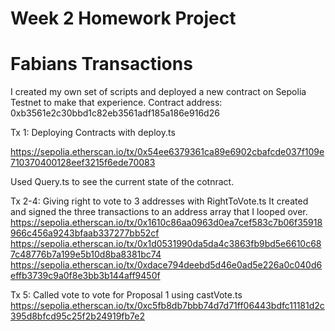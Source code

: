 # Week 2 Homework Project

# Fabians Transactions

I created my own set of scripts and deployed a new contract on Sepolia Testnet to make that experience.
Contract address: 0xb3561e2c30bbd1c82eb3561adf185a186e916d26 

Tx 1: Deploying Contracts with deploy.ts 

https://sepolia.etherscan.io/tx/0x54ee6379361ca89e6902cbafcde037f109e710370400128eef3215f6ede70083

Used Query.ts to see the current state of the cotnract.

Tx 2-4: Giving right to vote to 3 addresses with RightToVote.ts
It created and signed the three transactions to an address array that I looped over.
https://sepolia.etherscan.io/tx/0x1610c86aa0963d0ea7cef583c7b06f35918966c456a9243bfaab337277bb52cf
https://sepolia.etherscan.io/tx/0x1d0531990da5da4c3863fb9bd5e6610c687c48776b7a199e5b10d8ba8381bc74
https://sepolia.etherscan.io/tx/0xdace794deebd5d46e0ad5e226a0c040d6effb3739c9a0f8e3bb3b144aff9450f

Tx 5: Called vote to vote for Proposal 1 using castVote.ts
https://sepolia.etherscan.io/tx/0xc5fb8db7bbb74d7d71ff06443bdfc11181d2c395d8bfcd95c25f2b24919fb7e2
